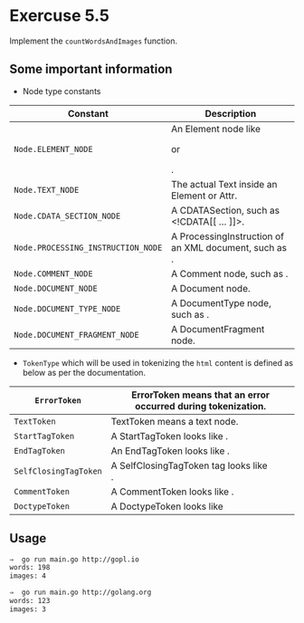 # Exercuse 5.5

Implement the `countWordsAndImages` function.

## Some important information

- Node type constants

| Constant                           | Description                                                                |
|------------------------------------|----------------------------------------------------------------------------|
| `Node.ELEMENT_NODE`                | An Element node like <p> or <div>.                                         |
| `Node.TEXT_NODE`                   | The actual Text inside an Element or Attr.                                 |
| `Node.CDATA_SECTION_NODE`          | A CDATASection, such as <!CDATA[[ … ]]>.                                   |
| `Node.PROCESSING_INSTRUCTION_NODE` | A ProcessingInstruction of an XML document, such as <?xml-stylesheet … ?>. |
| `Node.COMMENT_NODE`                | A Comment node, such as <!-- … -->.                                        |
| `Node.DOCUMENT_NODE`               | A Document node.                                                           |
| `Node.DOCUMENT_TYPE_NODE`          | A DocumentType node, such as <!DOCTYPE html>.                              |
| `Node.DOCUMENT_FRAGMENT_NODE`      | A DocumentFragment node.                                                   |

- `TokenType` which will be used in tokenizing the `html` content is defined as below as per the documentation.

| `ErrorToken`          | ErrorToken means that an error occurred during tokenization. |
|-----------------------|--------------------------------------------------------------|
| `TextToken`           | TextToken means a text node.                                 |
| `StartTagToken`       | A StartTagToken looks like <a>.                              |
| `EndTagToken`         | An EndTagToken looks like </a>.                              |
| `SelfClosingTagToken` | A SelfClosingTagToken tag looks like <br/>.                  |
| `CommentToken`        | A CommentToken looks like <!--x-->.                          |
| `DoctypeToken`        | A DoctypeToken looks like <!DOCTYPE x>                       |

## Usage

```bash
⇒  go run main.go http://gopl.io
words: 198
images: 4

⇒  go run main.go http://golang.org
words: 123
images: 3
```